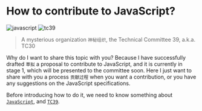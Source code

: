 # How to contribute to JavaScript?

![javascript](https://badges.aleen42.com/src/javascript.svg) ![tc39](https://badges.aleen42.com/src/tc39_1.svg)

> A mysterious organization `神秘组织`, the Technical Committee 39, a.k.a. TC30

Why do I want to share this topic with you? Because I have successfully drafted `草拟` a proposal to contribute to JavaScript, and it is currently in stage 1, which will be presented to the committee soon. Here I just want to share with you a process `贡献过程` when you want a contribution, or you have any suggestions on the JavaScript specifications.

Before introducing how to do it, we need to know something about [`JavaScript`](javascript.md), and [`TC39`](tc39.md).

